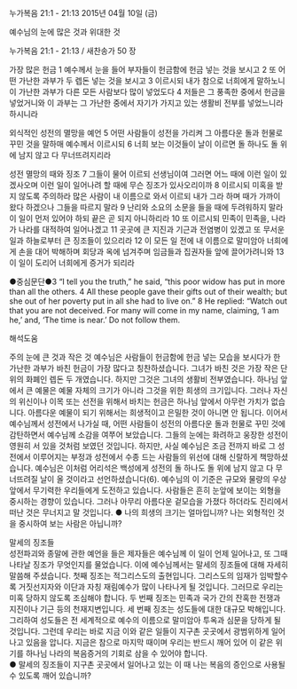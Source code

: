 누가복음 21:1 - 21:13 
2015년 04월 10일 (금)

예수님의 눈에 많은 것과 위대한 것



누가복음 21:1 - 21:13 / 새찬송가 50 장


가장 많은 헌금
1 예수께서 눈을 들어 부자들이 헌금함에 헌금 넣는 것을 보시고 2 또 어떤 가난한 과부가 두 렙돈 넣는 것을 보시고 3 이르시되 내가 참으로 너희에게 말하노니 이 가난한 과부가 다른 모든 사람보다 많이 넣었도다 4 저들은 그 풍족한 중에서 헌금을 넣었거니와 이 과부는 그 가난한 중에서 자기가 가지고 있는 생활비 전부를 넣었느니라 하시니라 

외식적인 성전의 멸망을 예언
5 어떤 사람들이 성전을 가리켜 그 아름다운 돌과 헌물로 꾸민 것을 말하매 예수께서 이르시되 6 너희 보는 이것들이 날이 이르면 돌 하나도 돌 위에 남지 않고 다 무너뜨려지리라  

성전 멸망의 때와 징조
7 그들이 물어 이르되 선생님이여 그러면 어느 때에 이런 일이 있겠사오며 이런 일이 일어나려 할 때에 무슨 징조가 있사오리이까 8 이르시되 미혹을 받지 않도록 주의하라 많은 사람이 내 이름으로 와서 이르되 내가 그라 하며 때가 가까이 왔다 하겠으나 그들을 따르지 말라 9 난리와 소요의 소문을 들을 때에 두려워하지 말라 이 일이 먼저 있어야 하되 끝은 곧 되지 아니하리라 10 또 이르시되 민족이 민족을, 나라가 나라를 대적하여 일어나겠고 11 곳곳에 큰 지진과 기근과 전염병이 있겠고 또 무서운 일과 하늘로부터 큰 징조들이 있으리라 12 이 모든 일 전에 내 이름으로 말미암아 너희에게 손을 대어 박해하며 회당과 옥에 넘겨주며 임금들과 집권자들 앞에 끌어가려니와 13 이 일이 도리어 너희에게 증거가 되리라

●중심문단●3 “I tell you the truth,” he said, “this poor widow has put in more than all the others. 4 All these people gave their gifts out of their wealth; but she out of her poverty put in all she had to live on.” 8 He replied: “Watch out that you are not deceived. For many will come in my name, claiming, ‘I am he,’ and, ‘The time is near.’ Do not follow them.

해석도움





주의 눈에 큰 것과 작은 것
예수님은 사람들이 헌금함에 헌금 넣는 모습을 보시다가 한 가난한 과부가 바친 헌금이 가장 많다고 칭찬하셨습니다. 그녀가 바친 것은 가장 작은 단위의 화폐인 렙돈 두 개였습니다. 하지만 그것은 그녀의 생활비 전부였습니다. 하나님 앞에서 큰 예물은 예물 자체의 크기가 아니라 그것을 위한 희생의 크기입니다. 그러나 자신의 위신이나 이목 또는 선전을 위해서 바치는 헌금은 하나님 앞에서 아무런 가치가 없습니다. 아름다운 예물이 되기 위해서는 희생적이고 은밀한 것이 아니면 안 됩니다. 이어서 예수님께서 성전에서 나가실 때, 어떤 사람들이 성전의 아름다운 돌과 헌물로 꾸민 것에 감탄하면서 예수님께 소감을 여쭈어 보았습니다. 그들의 눈에는 화려하고 웅장한 성전이 영원히 서 있을 것처럼 보였던 것입니다. 하지만, 사실 예수님은 조금 전까지 바로 그 성전에서 이루어지는 부정과 성전에서 수종 드는 사람들의 위선에 대해 신랄하게 책망하셨습니다. 예수님은 이처럼 어리석은 백성에게 성전의 돌 하나도 돌 위에 남지 않고 다 무너뜨려질 날이 올 것이라고 선언하셨습니다(6). 예수님의 이 기준은 규모와 물량의 우상 앞에서 무기력한 우리들에게 도전하고 있습니다. 사람들은 흔히 눈앞에 보이는 외형을 중시하는 경향이 있습니다. 그러나 아무리 아름다운 겉모습을 가졌다 하더라도 진리에서 떠난 것은 무너지고 말 것입니다. 
● 나의 희생의 크기는 얼마입니까? 나는 외형적인 것을 중시하여 보는 사람은 아닙니까? 

말세의 징조들  
성전파괴와 종말에 관한 예언을 들은 제자들은 예수님께 이 일이 언제 일어나고, 또 그때 나타날 징조가 무엇인지를 물었습니다. 이에 예수님께서는 말세의 징조들에 대해 자세히 말씀해 주셨습니다. 첫째 징조는 적그리스도의 출현입니다. 그리스도의 임재가 임박할수록 거짓선지자와 이단과 자칭 재림예수가 많이 나타나게 될 것입니다. 그러므로 우리는 미혹 당하지 않도록 조심해야 합니다. 두 번째 징조는 민족과 국가 간의 잔혹한 전쟁과 지진이나 기근 등의 천재지변입니다. 세 번째 징조는 성도들에 대한 대규모 박해입니다. 그리하여 성도들은 전 세계적으로 예수의 이름으로 말미암아 투옥과 심문을 당하게 될 것입니다. 그런데 우리는 바로 지금 이와 같은 일들이 지구촌 곳곳에서 광범위하게 일어나고 있음을 압니다. 지금은 참으로 마지막 때이며 우리는 반드시 깨어 있어 이 같은 위기를 하나님 나라의 복음증거의 기회로 삼을 수 있어야 합니다.  
● 말세의 징조들이 지구촌 곳곳에서 일어나고 있는 이 때 나는 복음의 증인으로 사용될 수 있도록 깨어 있습니까?